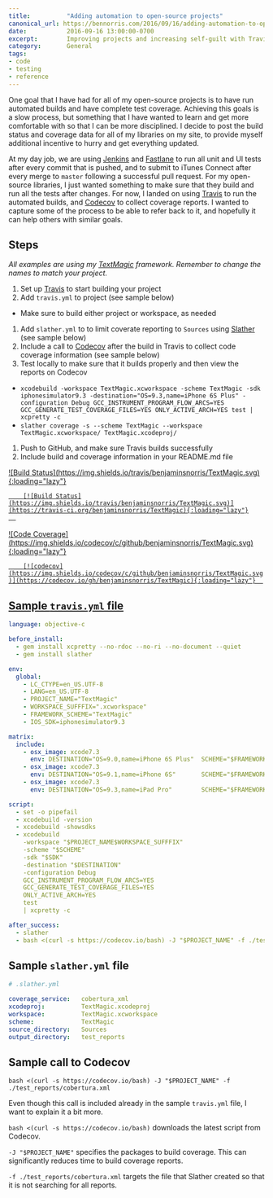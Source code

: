 ```yaml
---
title:          "Adding automation to open-source projects"
canonical_url: https://bennorris.com/2016/09/16/adding-automation-to-open-source-projects
date:           2016-09-16 13:00:00-0700
excerpt:        Improving projects and increasing self-guilt with Travis, Slather and Codecov
category:       General
tags:
- code
- testing
- reference
---
```


One goal that I have had for all of my open-source projects is to have run automated builds and have complete test coverage. Achieving this goals is a slow process, but something that I have wanted to learn and get more comfortable with so that I can be more disciplined. I decide to post the build status and coverage data for all of my libraries on my site, to provide myself additional incentive to hurry and get everything updated.

At my day job, we are using [Jenkins](https://jenkins.io) and [Fastlane](https://fastlane.tools) to run all unit and UI tests after every commit that is pushed, and to submit to iTunes Connect after every merge to `master` following a successful pull request. For my open-source libraries, I just wanted something to make sure that they build and run all the tests after changes. For now, I landed on using [Travis](https://travis-ci.org) to run the automated builds, and [Codecov](https://codecov.io) to collect coverage reports. I wanted to capture some of the process to be able to refer back to it, and hopefully it can help others with similar goals.

## Steps
_All examples are using my [TextMagic](https://github.com/benjaminsnorris/TextMagic) framework. Remember to change the names to match your project._

1. Set up [Travis](https://travis-ci.org/profile) to start building your project
1. Add `travis.yml` to project (see sample below)
  - Make sure to build either project or workspace, as needed
1. Add `slather.yml` to to limit coverate reporting to `Sources` using [Slather](https://github.com/SlatherOrg/slather) (see sample below)
1. Include a call to [Codecov](https://codecov.io/) after the build in Travis to collect code coverage information (see sample below)
1. Test locally to make sure that it builds properly and then view the reports on Codecov
  - `xcodebuild -workspace TextMagic.xcworkspace -scheme TextMagic -sdk iphonesimulator9.3 -destination="OS=9.3,name=iPhone 6S Plus" -configuration Debug GCC_INSTRUMENT_PROGRAM_FLOW_ARCS=YES GCC_GENERATE_TEST_COVERAGE_FILES=YES ONLY_ACTIVE_ARCH=YES test | xcpretty -c`
  - `slather coverage -s --scheme TextMagic --workspace TextMagic.xcworkspace/ TextMagic.xcodeproj/`
1. Push to GitHub, and make sure Travis builds successfully
1. Include build and coverage information in your README.md file

<div class="badges">
  <a href="https://travis-ci.org/benjaminsnorris/TextMagic">![Build Status](https://img.shields.io/travis/benjaminsnorris/TextMagic.svg){:loading="lazy"}
  <br/>
  <code class="highlighter-rouge">
    [![Build Status](https://img.shields.io/travis/benjaminsnorris/TextMagic.svg)](https://travis-ci.org/benjaminsnorris/TextMagic){:loading="lazy"}
  </code>
  <br/>
  <br/>
  <a href="https://codecov.io/gh/benjaminsnorris/TextMagic">![Code Coverage](https://img.shields.io/codecov/c/github/benjaminsnorris/TextMagic.svg){:loading="lazy"}
  <br/>
  <code class="highlighter-rouge">
    [![codecov](https://img.shields.io/codecov/c/github/benjaminsnorris/TextMagic.svg)](https://codecov.io/gh/benjaminsnorris/TextMagic){:loading="lazy"}  </code>
</div>

## Sample `travis.yml` file

```yml
language: objective-c

before_install:
  - gem install xcpretty --no-rdoc --no-ri --no-document --quiet
  - gem install slather

env:
  global:
    - LC_CTYPE=en_US.UTF-8
    - LANG=en_US.UTF-8
    - PROJECT_NAME="TextMagic"
    - WORKSPACE_SUFFFIX=".xcworkspace"
    - FRAMEWORK_SCHEME="TextMagic"
    - IOS_SDK=iphonesimulator9.3

matrix:
  include:
    - osx_image: xcode7.3
      env: DESTINATION="OS=9.0,name=iPhone 6S Plus"  SCHEME="$FRAMEWORK_SCHEME" SDK="$IOS_SDK"
    - osx_image: xcode7.3
      env: DESTINATION="OS=9.1,name=iPhone 6S"       SCHEME="$FRAMEWORK_SCHEME" SDK="$IOS_SDK"
    - osx_image: xcode7.3
      env: DESTINATION="OS=9.3,name=iPad Pro"        SCHEME="$FRAMEWORK_SCHEME" SDK="$IOS_SDK"

script:
  - set -o pipefail
  - xcodebuild -version
  - xcodebuild -showsdks
  - xcodebuild
    -workspace "$PROJECT_NAME$WORKSPACE_SUFFFIX"
    -scheme "$SCHEME"
    -sdk "$SDK"
    -destination "$DESTINATION"
    -configuration Debug
    GCC_INSTRUMENT_PROGRAM_FLOW_ARCS=YES
    GCC_GENERATE_TEST_COVERAGE_FILES=YES
    ONLY_ACTIVE_ARCH=YES
    test
    | xcpretty -c

after_success:
  - slather
  - bash <(curl -s https://codecov.io/bash) -J "$PROJECT_NAME" -f ./test_reports/cobertura.xml
```

## Sample `slather.yml` file

```yml
# .slather.yml

coverage_service:   cobertura_xml
xcodeproj:          TextMagic.xcodeproj
workspace:          TextMagic.xcworkspace
scheme:             TextMagic
source_directory:   Sources
output_directory:   test_reports
```

## Sample call to Codecov

`bash <(curl -s https://codecov.io/bash) -J "$PROJECT_NAME" -f ./test_reports/cobertura.xml`

Even though this call is included already in the sample `travis.yml` file, I want to explain it a bit more.

`bash <(curl -s https://codecov.io/bash)` downloads the latest script from Codecov.

`-J "$PROJECT_NAME"` specifies  the packages to build coverage. This can significantly reduces time to build coverage reports.

`-f ./test_reports/cobertura.xml` targets the file that Slather created so that it is not searching for all reports.
